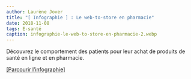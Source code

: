 ```yaml
---
author: Laurène Jover
title: "[ Infographie ] : Le web-to-store en pharmacie"
date: 2018-11-08
tags: E-santé
caption: infographie-le-web-to-store-en-pharmacie-2.webp
---
```


Découvrez le comportement des patients pour leur achat de produits de santé en ligne et en pharmacie.

[[Parcourir l’infographie]](https://create.piktochart.com/output/29222715-kg-le-web-to-store)
